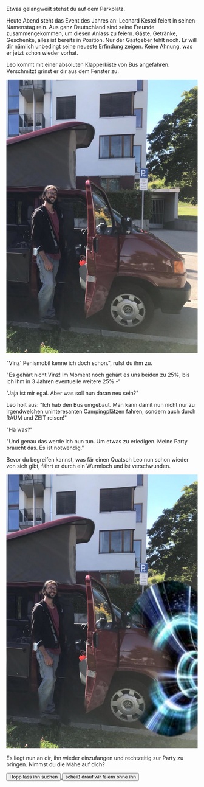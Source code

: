 Etwas gelangweilt stehst du auf dem Parkplatz.

Heute Abend steht das Event des Jahres an: Leonard Kestel feiert in seinen Namenstag rein.
Aus ganz Deutschland sind seine Freunde zusammengekommen, um diesen Anlass zu feiern.
Gäste, Getränke, Geschenke, alles ist bereits in Position. Nur der Gastgeber fehlt noch.
Er will dir nämlich unbedingt seine neueste Erfindung zeigen. Keine Ahnung, was er jetzt schon wieder vorhat.

Leo kommt mit einer absoluten Klapperkiste von Bus angefahren. Verschmitzt grinst er dir aus dem Fenster zu.

<img src="img/penismobil.jpg">

"Vinz' Penismobil kenne ich doch schon.", rufst du ihm zu.

"Es gehärt nicht Vinz! Im Moment noch gehärt es uns beiden zu 25%, bis ich ihm in 3 Jahren eventuelle weitere 25% -"

"Jaja ist mir egal. Aber was soll nun daran neu sein?"

Leo holt aus: "Ich hab den Bus umgebaut. Man kann damit nun nicht nur zu irgendwelchen uninteresanten Campingplätzen fahren,
sondern auch durch RAUM und ZEIT reisen!"

"Hä was?"

"Und genau das werde ich nun tun. Um etwas zu erledigen. Meine Party braucht das. Es ist notwendig."

Bevor du begreifen kannst, was fär einen Quatsch Leo nun schon wieder von sich gibt, fährt er durch ein Wurmloch und ist verschwunden.

<img src="img/penismobilwurmloch.jpg">

Es liegt nun an dir, ihn wieder einzufangen und rechtzeitig zur Party zu bringen. Nimmst du die Mähe auf dich?


<a href="/leonardkestelistweg.github.io/vinzmotorrad">
<button>Hopp lass ihn suchen</button>
</a>
<a href="/leonardkestelistweg.github.io/partyohneleo">
<button>scheiß drauf wir feiern ohne ihn</button>
</a>